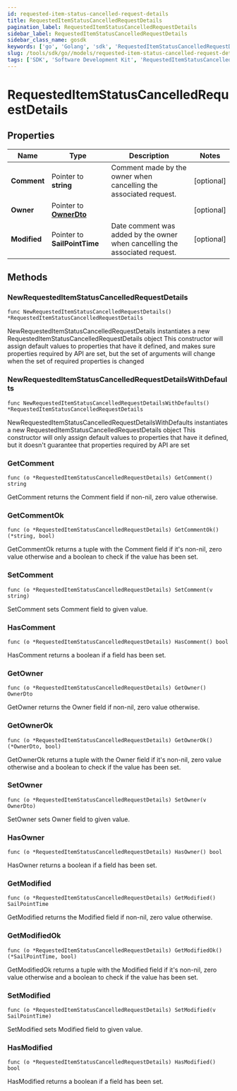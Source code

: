 ```yaml
---
id: requested-item-status-cancelled-request-details
title: RequestedItemStatusCancelledRequestDetails
pagination_label: RequestedItemStatusCancelledRequestDetails
sidebar_label: RequestedItemStatusCancelledRequestDetails
sidebar_class_name: gosdk
keywords: ['go', 'Golang', 'sdk', 'RequestedItemStatusCancelledRequestDetails', 'RequestedItemStatusCancelledRequestDetails'] 
slug: /tools/sdk/go//models/requested-item-status-cancelled-request-details
tags: ['SDK', 'Software Development Kit', 'RequestedItemStatusCancelledRequestDetails', 'RequestedItemStatusCancelledRequestDetails']
---
```


# RequestedItemStatusCancelledRequestDetails

## Properties

Name | Type | Description | Notes
------------ | ------------- | ------------- | -------------
**Comment** | Pointer to **string** | Comment made by the owner when cancelling the associated request. | [optional] 
**Owner** | Pointer to [**OwnerDto**](owner-dto) |  | [optional] 
**Modified** | Pointer to **SailPointTime** | Date comment was added by the owner when cancelling the associated request. | [optional] 

## Methods

### NewRequestedItemStatusCancelledRequestDetails

`func NewRequestedItemStatusCancelledRequestDetails() *RequestedItemStatusCancelledRequestDetails`

NewRequestedItemStatusCancelledRequestDetails instantiates a new RequestedItemStatusCancelledRequestDetails object
This constructor will assign default values to properties that have it defined,
and makes sure properties required by API are set, but the set of arguments
will change when the set of required properties is changed

### NewRequestedItemStatusCancelledRequestDetailsWithDefaults

`func NewRequestedItemStatusCancelledRequestDetailsWithDefaults() *RequestedItemStatusCancelledRequestDetails`

NewRequestedItemStatusCancelledRequestDetailsWithDefaults instantiates a new RequestedItemStatusCancelledRequestDetails object
This constructor will only assign default values to properties that have it defined,
but it doesn't guarantee that properties required by API are set

### GetComment

`func (o *RequestedItemStatusCancelledRequestDetails) GetComment() string`

GetComment returns the Comment field if non-nil, zero value otherwise.

### GetCommentOk

`func (o *RequestedItemStatusCancelledRequestDetails) GetCommentOk() (*string, bool)`

GetCommentOk returns a tuple with the Comment field if it's non-nil, zero value otherwise
and a boolean to check if the value has been set.

### SetComment

`func (o *RequestedItemStatusCancelledRequestDetails) SetComment(v string)`

SetComment sets Comment field to given value.

### HasComment

`func (o *RequestedItemStatusCancelledRequestDetails) HasComment() bool`

HasComment returns a boolean if a field has been set.

### GetOwner

`func (o *RequestedItemStatusCancelledRequestDetails) GetOwner() OwnerDto`

GetOwner returns the Owner field if non-nil, zero value otherwise.

### GetOwnerOk

`func (o *RequestedItemStatusCancelledRequestDetails) GetOwnerOk() (*OwnerDto, bool)`

GetOwnerOk returns a tuple with the Owner field if it's non-nil, zero value otherwise
and a boolean to check if the value has been set.

### SetOwner

`func (o *RequestedItemStatusCancelledRequestDetails) SetOwner(v OwnerDto)`

SetOwner sets Owner field to given value.

### HasOwner

`func (o *RequestedItemStatusCancelledRequestDetails) HasOwner() bool`

HasOwner returns a boolean if a field has been set.

### GetModified

`func (o *RequestedItemStatusCancelledRequestDetails) GetModified() SailPointTime`

GetModified returns the Modified field if non-nil, zero value otherwise.

### GetModifiedOk

`func (o *RequestedItemStatusCancelledRequestDetails) GetModifiedOk() (*SailPointTime, bool)`

GetModifiedOk returns a tuple with the Modified field if it's non-nil, zero value otherwise
and a boolean to check if the value has been set.

### SetModified

`func (o *RequestedItemStatusCancelledRequestDetails) SetModified(v SailPointTime)`

SetModified sets Modified field to given value.

### HasModified

`func (o *RequestedItemStatusCancelledRequestDetails) HasModified() bool`

HasModified returns a boolean if a field has been set.


